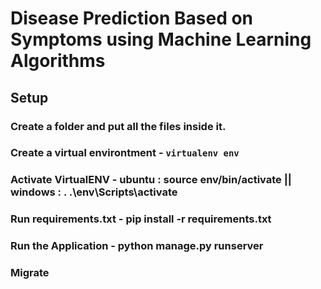 # Disease Prediction Based on Symptoms using Machine Learning Algorithms

## Setup
### Create a folder and put all the files inside it.

### Create a virtual environtment - <code>virtualenv env</code>

### Activate VirtualENV - ubuntu : source env/bin/activate || windows : . .\env\Scripts\activate

### Run requirements.txt - pip install -r requirements.txt

### Run the Application - python manage.py runserver

### Migrate
